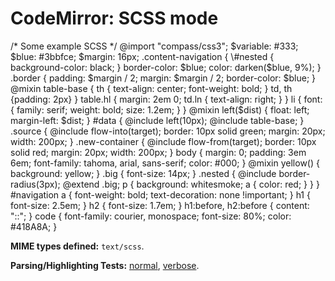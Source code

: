 CodeMirror: SCSS mode
=====================

/\* Some example SCSS \*/ @import "compass/css3"; $variable: \#333; $blue: \#3bbfce; $margin: 16px; .content-navigation { \#nested { background-color: black; } border-color: $blue; color: darken($blue, 9%); } .border { padding: $margin / 2; margin: $margin / 2; border-color: $blue; } @mixin table-base { th { text-align: center; font-weight: bold; } td, th {padding: 2px} } table.hl { margin: 2em 0; td.ln { text-align: right; } } li { font: { family: serif; weight: bold; size: 1.2em; } } @mixin left($dist) { float: left; margin-left: $dist; } \#data { @include left(10px); @include table-base; } .source { @include flow-into(target); border: 10px solid green; margin: 20px; width: 200px; } .new-container { @include flow-from(target); border: 10px solid red; margin: 20px; width: 200px; } body { margin: 0; padding: 3em 6em; font-family: tahoma, arial, sans-serif; color: \#000; } @mixin yellow() { background: yellow; } .big { font-size: 14px; } .nested { @include border-radius(3px); @extend .big; p { background: whitesmoke; a { color: red; } } } \#navigation a { font-weight: bold; text-decoration: none !important; } h1 { font-size: 2.5em; } h2 { font-size: 1.7em; } h1:before, h2:before { content: "::"; } code { font-family: courier, monospace; font-size: 80%; color: \#418A8A; }

**MIME types defined:** `text/scss`.

**Parsing/Highlighting Tests:** [normal](../../test/index.html#scss_*), [verbose](../../test/index.html#verbose,scss_*).
